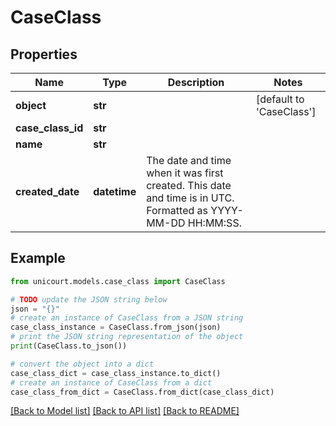 # CaseClass


## Properties

Name | Type | Description | Notes
------------ | ------------- | ------------- | -------------
**object** | **str** |  | [default to 'CaseClass']
**case_class_id** | **str** |  | 
**name** | **str** |  | 
**created_date** | **datetime** | The date and time when it was first created. This date and time is in UTC. Formatted as YYYY-MM-DD HH:MM:SS. | 

## Example

```python
from unicourt.models.case_class import CaseClass

# TODO update the JSON string below
json = "{}"
# create an instance of CaseClass from a JSON string
case_class_instance = CaseClass.from_json(json)
# print the JSON string representation of the object
print(CaseClass.to_json())

# convert the object into a dict
case_class_dict = case_class_instance.to_dict()
# create an instance of CaseClass from a dict
case_class_from_dict = CaseClass.from_dict(case_class_dict)
```
[[Back to Model list]](../README.md#documentation-for-models) [[Back to API list]](../README.md#documentation-for-api-endpoints) [[Back to README]](../README.md)


